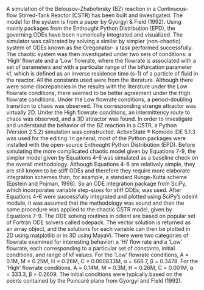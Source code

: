 A simulation of the Belousov-Zhabotinsky (BZ) reaction in a Continuous-flow Stirred-Tank
Reactor (CSTR) has been built and investigated. The model for the system is from a paper by
Gyorgyi & Field (1992). Using mainly packages from the Enthought Python Distribution (EPD), the
governing ODEs have been numerically integrated and visualized. The simulator was calibrated by
solving a similar by simpler (non-chaotic) system of ODEs known as the Oregonator- a task
performed successfully. The chaotic system was then investigated under two sets of conditions: a
‘High’ flowrate and a ‘Low’ flowrate, where the flowrate is associated with a set of parameters and
with a particular range of the bifurcation parameter kf, which is defined as an inverse residence time
(s-1) of a particle of fluid in the reactor. All the constants used were from the literature. Although
there were some discrepancies in the results with the literature under the Low flowrate conditions,
there seemed to be better agreement under the High flowrate conditions. Under the Low flowrate
conditions, a period-doubling transition to chaos was observed. The corresponding strange attractor
was virtually 2D. Under the High flowrate conditions, an intermittency route to chaos was observed,
and a 3D attractor was found.
In order to investigate and understand the behavior of the BZ reaction in a CSTR, a Python
(Version 2.5.2) simulation was constructed. ActiveState ® Komodo IDE 5.1.3 was used for the
editing. In general, most of the Python packages were installed with the open-source Enthought
Python Distribution (EPD). Before simulating the more complicated chaotic model given by
Equations 7-9, the simpler model given by Equations 4-6 was simulated as a baseline check on the
overall methodology. Although Equations 4-6 are relatively simple, they are still known to be stiff
ODEs and therefore they require more elaborate integration schemes than, for example, a standard
Runge-Kutta scheme (Epstein and Pojman, 1998). So an ODE integration package from SciPy,
which incorporates variable step-sizes for stiff ODEs, was used. After Equations 4-6 were
successfully integrated and plotted using SciPy’s odeint module, it was assumed that the
methodology was sound and then the same procedure was applied to the chaotic CSTR model,
given by Equations 7-9. The ODE solving routines in odeint are based on popular set of Fortran
ODE solvers called odepack. The vector solution is returned as an array object, and the solutions for
each variable can then be plotted in 2D using matplotlib or in 3D using MayaVi.
There were two categories of flowrate examined for interesting behavior: a ‘Hi’ flow rate and a
‘Low’ flowrate, each corresponding to a particular set of constants, initial conditions, and range of
kf values. For the ‘Low’ flowrate conditions, A = 0.1M, M = 0.25M, H = 0.26M, C = 0.000833M, α
= 666.7, β = 0.3478. For the ‘High’ flowrate conditions, A = 0.14M, M = 0.3M, H = 0.26M, C =
0.001M, α = 333.3, β = 0.2609. The initial conditions were typically based on the points contained
by the Poincaré plane from Gyorgyi and Field (1992).
